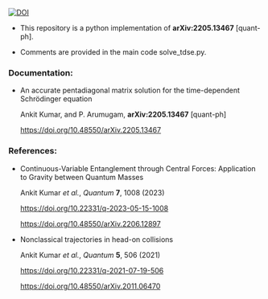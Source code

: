 [![DOI](https://zenodo.org/badge/476664668.svg)](https://zenodo.org/badge/latestdoi/476664668)

* This repository is a python implementation of	**arXiv:2205.13467** [quant-ph].

* Comments are provided in the main code solve_tdse.py.


### Documentation:

* An accurate pentadiagonal matrix solution for the time-dependent Schrödinger equation

    Ankit Kumar, and  P. Arumugam,	**arXiv:2205.13467** [quant-ph]

    https://doi.org/10.48550/arXiv.2205.13467
    

### References:


* Continuous-Variable Entanglement through Central Forces: Application to Gravity between Quantum Masses

    Ankit Kumar *et al.*, *Quantum* **7**, 1008 (2023)

    https://doi.org/10.22331/q-2023-05-15-1008
    
    https://doi.org/10.48550/arXiv.2206.12897
   

* Nonclassical trajectories in head-on collisions
    
    Ankit Kumar *et al.*, *Quantum* **5**, 506 (2021)

    https://doi.org/10.22331/q-2021-07-19-506
    
    https://doi.org/10.48550/arXiv.2011.06470
